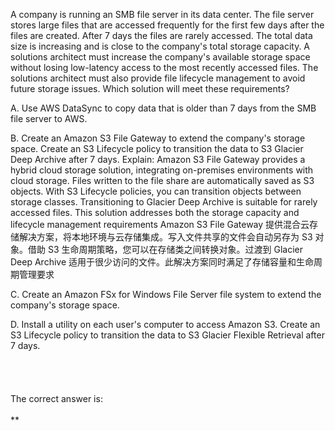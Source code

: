 A company is running an SMB file server in its data center. The file server stores large files that are accessed frequently for the first few days after the files are created. After 7 days the files are rarely accessed. The total data size is increasing and is close to the company's total storage capacity. A solutions architect must increase the company's available storage space without losing low-latency access to the most recently accessed files. The solutions architect must also provide file lifecycle management to avoid future storage issues. Which solution will meet these requirements? 

A. Use AWS DataSync to copy data that is older than 7 days from the SMB file server to AWS. 

B. Create an Amazon S3 File Gateway to extend the company's storage space. Create an S3 Lifecycle policy to transition the data to S3 Glacier Deep Archive after 7 days. 
Explain: Amazon S3 File Gateway provides a hybrid cloud storage solution, integrating on-premises environments with cloud storage. Files written to the file share are automatically saved as S3 objects. With S3 Lifecycle policies, you can transition objects between storage classes. Transitioning to Glacier Deep Archive is suitable for rarely accessed files. This solution addresses both the storage capacity and lifecycle management requirements
Amazon S3 File Gateway 提供混合云存储解决方案，将本地环境与云存储集成。写入文件共享的文件会自动另存为 S3 对象。借助 S3 生命周期策略，您可以在存储类之间转换对象。过渡到 Glacier Deep Archive 适用于很少访问的文件。此解决方案同时满足了存储容量和生命周期管理要求

C. Create an Amazon FSx for Windows File Server file system to extend the company's storage space. 

D. Install a utility on each user's computer to access Amazon S3. Create an S3 Lifecycle policy to transition the data to S3 Glacier Flexible Retrieval after 7 days.
\
\
\
\
\
The correct answer is:\
\
**